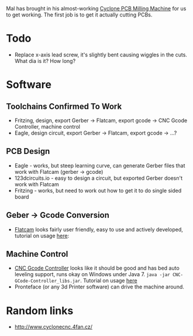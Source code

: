 Mal has brought in his almost-working [Cyclone PCB Milling Machine](http://reprap.org/wiki/Cyclone_PCB_Factory) for us to get working.  The first job is to get it actually cutting PCBs.

# Todo
* Replace x-axis lead screw, it's slightly bent causing wiggles in the cuts.  What dia is it? How long?

# Software

## Toolchains Confirmed To Work
* Fritzing, design, export Gerber -> Flatcam, export gcode -> CNC Gcode Controller, machine control
* Eagle, design circuit, export Gerber -> Flatcam, export gcode -> ...?

## PCB Design
* Eagle - works, but steep learning curve, can generate Gerber files that work with Flatcam (gerber -> gcode)
* 123dcircuits.io - easy to design a circuit, but exported Gerber doesn't work with Flatcam
* Fritzing - works, but need to work out how to get it to do single sided board

## Geber -> Gcode Conversion
* [Flatcam](http://flatcam.org/) looks fairly user friendly, easy to use and actively developed, tutorial on usage [here](http://diwo.bq.com/como-crear-gcode-para-fresar-pcbs-en-cyclone/): 

## Machine Control
* [CNC Gcode Controller](http://reprap.org/wiki/CNCGcodeController) looks like it should be good and has bed auto leveling support, runs okay on Windows under Java 7.  `java -jar CNC-GCode-Controller_libs.jar`.  Tutorial on usage [here](http://diwo.bq.com/cnc-gcode-controller-instalacion-y-uso/)
* Pronteface (or any 3d Printer software) can drive the machine around.

# Random links
* http://www.cyclonecnc.4fan.cz/